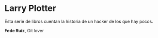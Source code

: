# Larry Plotter

Esta serie de libros cuentan la historia de un hacker de los que hay pocos.

**Fede Ruiz**, Git lover

